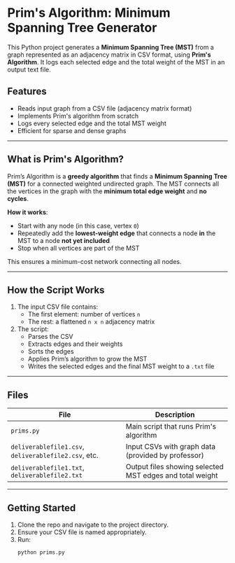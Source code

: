 # Prim's Algorithm: Minimum Spanning Tree Generator

This Python project generates a **Minimum Spanning Tree (MST)** from a graph represented as an adjacency matrix in CSV format, using **Prim's Algorithm**. It logs each selected edge and the total weight of the MST in an output text file.

## Features

- Reads input graph from a CSV file (adjacency matrix format)
- Implements Prim's algorithm from scratch
- Logs every selected edge and the total MST weight
- Efficient for sparse and dense graphs

---

## What is Prim's Algorithm?

Prim’s Algorithm is a **greedy algorithm** that finds a **Minimum Spanning Tree (MST)** for a connected weighted undirected graph. The MST connects all the vertices in the graph with the **minimum total edge weight** and **no cycles**.

**How it works**:
- Start with any node (in this case, vertex `0`)
- Repeatedly add the **lowest-weight edge** that connects a node **in** the MST to a node **not yet included**
- Stop when all vertices are part of the MST

This ensures a minimum-cost network connecting all nodes.

---

## How the Script Works

1. The input CSV file contains:
   - The first element: number of vertices `n`
   - The rest: a flattened `n x n` adjacency matrix
2. The script:
   - Parses the CSV
   - Extracts edges and their weights
   - Sorts the edges
   - Applies Prim’s algorithm to grow the MST
   - Writes the selected edges and the final MST weight to a `.txt` file

---

## Files

| File | Description |
|------|-------------|
| `prims.py` | Main script that runs Prim's algorithm |
| `deliverablefile1.csv`, `deliverablefile2.csv`, etc. | Input CSVs with graph data (provided by professor) |
| `deliverablefile1.txt`, `deliverablefile2.txt` | Output files showing selected MST edges and total weight |

---

## Getting Started

1. Clone the repo and navigate to the project directory.
2. Ensure your CSV file is named appropriately.
3. Run:
   ```bash
   python prims.py
